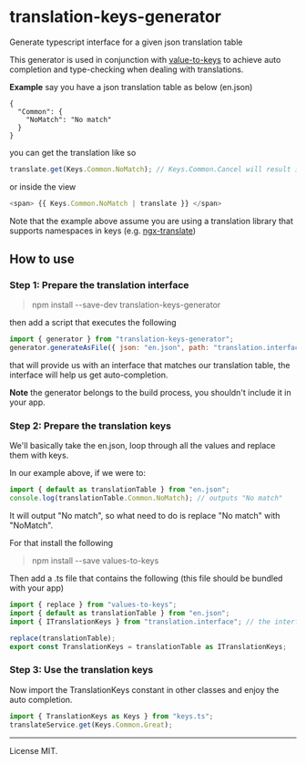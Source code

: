 # translation-keys-generator
Generate typescript interface for a given json translation table

This generator is used in conjunction with [value-to-keys](https://github.com/mohamedelhadi/values-to-keys)
to achieve auto completion and type-checking when dealing with translations.

**Example**
say you have a json translation table as below (en.json)
```
{
  "Common": {
    "NoMatch": "No match"
  }
}
```
you can get the translation like so
```javascript
translate.get(Keys.Common.NoMatch); // Keys.Common.Cancel will result in "Common.NoMatch"
```
or inside the view
```javascript
<span> {{ Keys.Common.NoMatch | translate }} </span>
```

Note that the example above assume you are using a translation library that supports namespaces in keys (e.g. [ngx-translate](https://github.com/ngx-translate))

## How to use
### Step 1: Prepare the translation interface
> npm install --save-dev translation-keys-generator

then add a script that executes the following
```javascript
import { generator } from "translation-keys-generator";
generator.generateAsFile({ json: "en.json", path: "translation.interface.d.ts" });
```
that will provide us with an interface that matches our translation table, the interface will help us get auto-completion.

**Note** the generator belongs to the build process, you shouldn't include it in your app.

### Step 2: Prepare the translation keys
We'll basically take the en.json, loop through all the values and replace them with keys.

In our example above, if we were to:
```javascript
import { default as translationTable } from "en.json";
console.log(translationTable.Common.NoMatch); // outputs "No match"
```
It will output "No match", so what need to do is replace "No match" with "NoMatch".

For that install the following
>npm install --save values-to-keys

Then add a .ts file that contains the following (this file should be bundled with your app)
```typescript
import { replace } from "values-to-keys";
import { default as translationTable } from "en.json";
import { ITranslationKeys } from "translation.interface"; // the interface we generated in step 1

replace(translationTable);
export const TranslationKeys = translationTable as ITranslationKeys;
```
### Step 3: Use the translation keys
Now import the TranslationKeys constant in other classes and enjoy the auto completion.
```typescript
import { TranslationKeys as Keys } from "keys.ts";
translateService.get(Keys.Common.Great);
```
- - - -
License MIT.